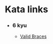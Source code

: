 # Kata links
- ### 6 kyu
    - [Valid Braces](https://www.codewars.com/kata/5277c8a221e209d3f6000b56)